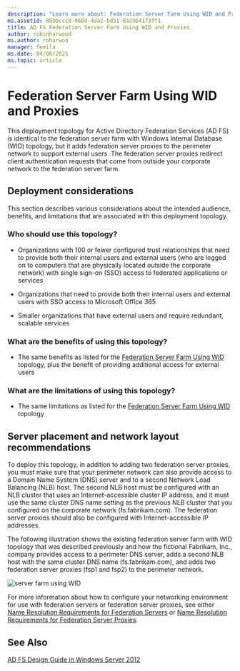 ```yaml
---
description: "Learn more about: Federation Server Farm Using WID and Proxies"
ms.assetid: 8890ccc9-068d-4da2-bd51-8a2964173ff1
title: AD FS Federation Server Farm Using WID and Proxies
author: robinharwood
ms.author: roharwoo
manager: femila
ms.date: 04/08/2025
ms.topic: article
---
```


# Federation Server Farm Using WID and Proxies

This deployment topology for Active Directory Federation Services \(AD FS\) is identical to the federation server farm with Windows Internal Database \(WID\) topology, but it adds federation server proxies to the perimeter network to support external users. The federation server proxies redirect client authentication requests that come from outside your corporate network to the federation server farm.

## Deployment considerations
This section describes various considerations about the intended audience, benefits, and limitations that are associated with this deployment topology.

### Who should use this topology?

-   Organizations with 100 or fewer configured trust relationships that need to provide both their internal users and external users \(who are logged on to computers that are physically located outside the corporate network\) with single sign\-on \(SSO\) access to federated applications or services

-   Organizations that need to provide both their internal users and external users with SSO access to Microsoft Office 365

-   Smaller organizations that have external users and require redundant, scalable services

### What are the benefits of using this topology?

-   The same benefits as listed for the [Federation Server Farm Using WID](Federation-Server-Farm-Using-WID-2012.md) topology, plus the benefit of providing additional access for external users

### What are the limitations of using this topology?

-   The same limitations as listed for the [Federation Server Farm Using WID](Federation-Server-Farm-Using-WID-2012.md) topology

## Server placement and network layout recommendations
To deploy this topology, in addition to adding two federation server proxies, you must make sure that your perimeter network can also provide access to a Domain Name System \(DNS\) server and to a second Network Load Balancing \(NLB\) host. The second NLB host must be configured with an NLB cluster that uses an Internet\-accessible cluster IP address, and it must use the same cluster DNS name setting as the previous NLB cluster that you configured on the corporate network \(fs.fabrikam.com\). The federation server proxies should also be configured with Internet\-accessible IP addresses.

The following illustration shows the existing federation server farm with WID topology that was described previously and how the fictional Fabrikam, Inc., company provides access to a perimeter DNS server, adds a second NLB host with the same cluster DNS name \(fs.fabrikam.com\), and adds two federation server proxies \(fsp1 and fsp2\) to the perimeter network.

![server farm using WID](media/FarmWIDProxies.gif)

For more information about how to configure your networking environment for use with federation servers or federation server proxies, see either [Name Resolution Requirements for Federation Servers](Name-Resolution-Requirements-for-Federation-Servers.md) or [Name Resolution Requirements for Federation Server Proxies](Name-Resolution-Requirements-for-Federation-Server-Proxies.md).

## See Also
[AD FS Design Guide in Windows Server 2012](AD-FS-Design-Guide-in-Windows-Server-2012.md)
